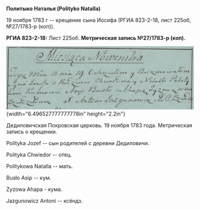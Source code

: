 **Политыко Наталья (Polityko Natalla)**

19 ноября 1783 г -- крещение сына Иосифа (РГИА 823-2-18, лист 225об,
№27/1783-р (коп)).

**РГИА 823-2-18:** Лист 225об. **Метрическая запись №27/1783-р (коп).**

![](./media/2c92d2cd5a0f757df0509c497e8cd309f6923861.png){width="6.496527777777778in"
height="2.2in"}

Дедиловичская Покровская церковь. 19 ноября 1783 года. Метрическая
запись о крещении.

Polityka Jozef -- сын родителей с деревни Дедиловичи.

Polityka Chwiedor -- отец.

Politykowa Natalla -- мать.

Busło Asip -- кум.

Zyzowa Ahapa - кума.

Jazgunowicz Antoni -- ксёндз.

